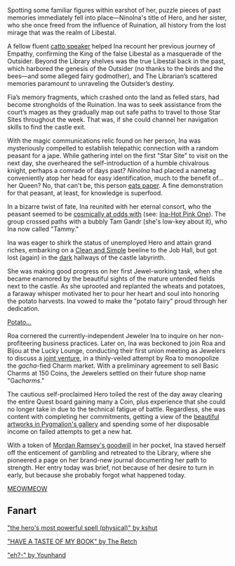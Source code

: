 Spotting some familiar figures within earshot of her, puzzle pieces of past memories immediately fell into place—NinoIna's title of Hero, and her sister, who she once freed from the influence of Ruination, all history from the lost mirage that was the realm of Libestal.

A fellow fluent [catto speaker](https://www.youtube.com/live/BkJIFGhpKIY?si=AdkRu0SJWePxchf7&t=479) helped Ina recount her previous journey of Empathy, confirming the King of the false Libestal as a masquerade of the Outsider. Beyond the Library shelves was the true Libestal back in the past, which harbored the genesis of the Outsider (no thanks to the birds and the bees—and some alleged fairy godmother), and The Librarian’s scattered memories paramount to unraveling the Outsider’s destiny.

Fia’s memory fragments, which crashed onto the land as felled stars, had become strongholds of the Ruination. Ina was to seek assistance from the court’s mages as they gradually map out safe paths to travel to those Star Sites throughout the week. That was, if she could channel her navigation skills to find the castle exit.

With the magic communications relic found on her person, Ina was mysteriously compelled to establish telepathic connection with a random peasant for a jape. While gathering intel on the first "Star Site" to visit on the next day, she overheared the self-introduction of a humble chivalrous knight, perhaps a comrade of days past? _NinoIna_ had placed a nametag conveniently atop her head for easy identification, much to the benefit of... her Queen? No, that can't be, this person [eats paper](https://www.youtube.com/watch?v=BkJIFGhpKIY&t=2540s). A fine demonstration for that peasant, at least, for knowledge is superfood.

In a bizarre twist of fate, Ina reunited with her eternal consort, who the peasant seemed to be [cosmically at odds with](https://www.youtube.com/watch?v=BkJIFGhpKIY&t=3150s) (see: [Ina-Hot Pink One](#edge:ina-irys)). The group crossed paths with a bubbly Tam Gandr (she's low-key about it), who Ina now called "Tammy."

Ina was eager to shirk the status of unemployed Hero and attain grand riches, embarking on a [Clean and Simple](https://www.youtube.com/watch?v=BkJIFGhpKIY&t=3917s) beeline to the Job Hall, but got lost (again) in the [dark](https://www.youtube.com/watch?v=BkJIFGhpKIY&t=3976s) hallways of the castle labyrinth.

She was making good progress on her first Jewel-working task, when she became enamored by the beautiful sights of the mature untended fields next to the castle. As she uprooted and replanted the wheats and potatoes, a faraway whisper motivated her to pour her heart and soul into honoring the potato harvests. Ina vowed to make the "potato fairy" proud through her dedication.

[Potato...](#embed:https://www.youtube.com/live/BkJIFGhpKIY?si=TOOasp2g_o_oVHFp&t=6891)

Roa cornered the currently-independent Jeweler Ina to inquire on her non-profiteering business practices. Later on, Ina was beckoned to join Roa and Bijou at the Lucky Lounge, conducting their first union meeting as Jewelers to discuss a [joint venture](https://www.youtube.com/live/BkJIFGhpKIY?si=5zYHHtJtycqaYXKe&t=10388), in a thinly-veiled attempt by Roa to monopolize the _gacha_-fied Charm market. With a preliminary agreement to sell Basic Charms at 150 Coins, the Jewelers settled on their future shop name "Ga*charms*."

The cautious self-proclaimed Hero toiled the rest of the day away clearing the entire Quest board gaining many a Coin, plus experience that she could no longer take in due to the technical fatigue of battle. Regardless, she was content with completing her commitments, getting a view of the [beautiful artworks in Pygmalion's gallery](https://www.youtube.com/watch?v=BkJIFGhpKIY&t=12937s) and spending some of her disposable income on failed attempts to get a new hat.

With a token of [Mordan Ramsey's goodwill](https://www.youtube.com/watch?v=BkJIFGhpKIY&t=13151s) in her pocket, Ina staved herself off the enticement of gambling and retreated to the Library, where she pioneered a page on her brand-new journal documenting her path to strength. Her entry today was brief, not because of her desire to turn in early, but because she probably forgot what happened today.

[MEOWMEOW](#embed:https://www.youtube.com/watch?v=BkJIFGhpKIY&t=13685s)

## Fanart

["the hero's most powerful spell (physical)" by kshut](https://x.com/shutowl/status/1919994120837177491)

["HAVE A TASTE OF MY BOOK" by The Retch](https://x.com/aFookinRetch/status/1921997300240425214)

["eh?-" by Younhand](https://x.com/Youn_hand/status/1918831922362413460)
